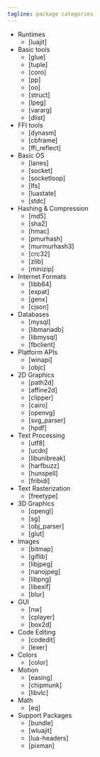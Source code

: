 ```yaml
---
tagline: package categories
---
```


* Runtimes
	* [luajit]
* Basic tools
	* [glue]
	* [tuple]
	* [coro]
	* [pp]
	* [oo]
	* [struct]
	* [lpeg]
	* [vararg]
	* [dlist]
* FFI tools
	* [dynasm]
	* [cbframe]
	* [ffi_reflect]
* Basic OS
	* [lanes]
	* [socket]
	* [socketloop]
	* [lfs]
	* [luastate]
	* [stdc]
* Hashing & Compression
	* [md5]
	* [sha2]
	* [hmac]
	* [pmurhash]
	* [murmurhash3]
	* [crc32]
	* [zlib]
	* [minizip]
* Internet Formats
	* [libb64]
	* [expat]
	* [genx]
	* [cjson]
* Databases
	* [mysql]
	* [libmariadb]
	* [libmysql]
	* [fbclient]
* Platform APIs
	* [winapi]
	* [objc]
* 2D Graphics
	* [path2d]
	* [affine2d]
	* [clipper]
	* [cairo]
	* [openvg]
	* [svg_parser]
	* [hpdf]
* Text Processing
	* [utf8]
	* [ucdn]
	* [libunibreak]
	* [harfbuzz]
	* [hunspell]
	* [fribidi]
* Text Rasterization
	* [freetype]
* 3D Graphics
	* [opengl]
	* [sg]
	* [obj_parser]
	* [glut]
* Images
	* [bitmap]
	* [giflib]
	* [libjpeg]
	* [nanojpeg]
	* [libpng]
	* [libexif]
	* [blur]
* GUI
	* [nw]
	* [cplayer]
	* [box2d]
* Code Editing
	* [codedit]
	* [lexer]
* Colors
	* [color]
* Motion
	* [easing]
	* [chipmunk]
	* [libvlc]
* Math
	* [eq]
* Support Packages
	* [bundle]
	* [wluajit]
	* [lua-headers]
	* [pixman]

